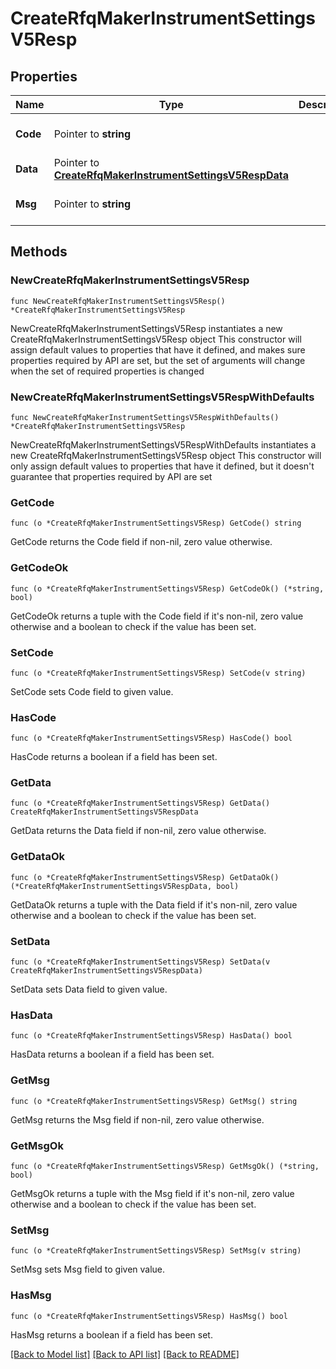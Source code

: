 # CreateRfqMakerInstrumentSettingsV5Resp

## Properties

Name | Type | Description | Notes
------------ | ------------- | ------------- | -------------
**Code** | Pointer to **string** |  | [optional] [default to ""]
**Data** | Pointer to [**CreateRfqMakerInstrumentSettingsV5RespData**](CreateRfqMakerInstrumentSettingsV5RespData.md) |  | [optional] 
**Msg** | Pointer to **string** |  | [optional] [default to ""]

## Methods

### NewCreateRfqMakerInstrumentSettingsV5Resp

`func NewCreateRfqMakerInstrumentSettingsV5Resp() *CreateRfqMakerInstrumentSettingsV5Resp`

NewCreateRfqMakerInstrumentSettingsV5Resp instantiates a new CreateRfqMakerInstrumentSettingsV5Resp object
This constructor will assign default values to properties that have it defined,
and makes sure properties required by API are set, but the set of arguments
will change when the set of required properties is changed

### NewCreateRfqMakerInstrumentSettingsV5RespWithDefaults

`func NewCreateRfqMakerInstrumentSettingsV5RespWithDefaults() *CreateRfqMakerInstrumentSettingsV5Resp`

NewCreateRfqMakerInstrumentSettingsV5RespWithDefaults instantiates a new CreateRfqMakerInstrumentSettingsV5Resp object
This constructor will only assign default values to properties that have it defined,
but it doesn't guarantee that properties required by API are set

### GetCode

`func (o *CreateRfqMakerInstrumentSettingsV5Resp) GetCode() string`

GetCode returns the Code field if non-nil, zero value otherwise.

### GetCodeOk

`func (o *CreateRfqMakerInstrumentSettingsV5Resp) GetCodeOk() (*string, bool)`

GetCodeOk returns a tuple with the Code field if it's non-nil, zero value otherwise
and a boolean to check if the value has been set.

### SetCode

`func (o *CreateRfqMakerInstrumentSettingsV5Resp) SetCode(v string)`

SetCode sets Code field to given value.

### HasCode

`func (o *CreateRfqMakerInstrumentSettingsV5Resp) HasCode() bool`

HasCode returns a boolean if a field has been set.

### GetData

`func (o *CreateRfqMakerInstrumentSettingsV5Resp) GetData() CreateRfqMakerInstrumentSettingsV5RespData`

GetData returns the Data field if non-nil, zero value otherwise.

### GetDataOk

`func (o *CreateRfqMakerInstrumentSettingsV5Resp) GetDataOk() (*CreateRfqMakerInstrumentSettingsV5RespData, bool)`

GetDataOk returns a tuple with the Data field if it's non-nil, zero value otherwise
and a boolean to check if the value has been set.

### SetData

`func (o *CreateRfqMakerInstrumentSettingsV5Resp) SetData(v CreateRfqMakerInstrumentSettingsV5RespData)`

SetData sets Data field to given value.

### HasData

`func (o *CreateRfqMakerInstrumentSettingsV5Resp) HasData() bool`

HasData returns a boolean if a field has been set.

### GetMsg

`func (o *CreateRfqMakerInstrumentSettingsV5Resp) GetMsg() string`

GetMsg returns the Msg field if non-nil, zero value otherwise.

### GetMsgOk

`func (o *CreateRfqMakerInstrumentSettingsV5Resp) GetMsgOk() (*string, bool)`

GetMsgOk returns a tuple with the Msg field if it's non-nil, zero value otherwise
and a boolean to check if the value has been set.

### SetMsg

`func (o *CreateRfqMakerInstrumentSettingsV5Resp) SetMsg(v string)`

SetMsg sets Msg field to given value.

### HasMsg

`func (o *CreateRfqMakerInstrumentSettingsV5Resp) HasMsg() bool`

HasMsg returns a boolean if a field has been set.


[[Back to Model list]](../README.md#documentation-for-models) [[Back to API list]](../README.md#documentation-for-api-endpoints) [[Back to README]](../README.md)


